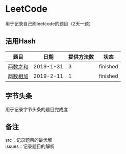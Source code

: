 # LeetCode
用于记录自己刷leetcode的题目（2天一题）

## 活用Hash
| 题目    | 日期 | 提供方法数 | 状态 |
| ---- | ---- | ---- | ---- |
| [两数之和](./issues/两数之和.md)    |   2019-1-31   | 3 | finished |
| [两数相加](./issues/两数相加.md)    |   2019-2-11   | 1 | finished |


## 字节头条  
用于记录字节头条的题目完成度  


## 备注
src：记录题目的最优解  
issues：记录题目的解析  

